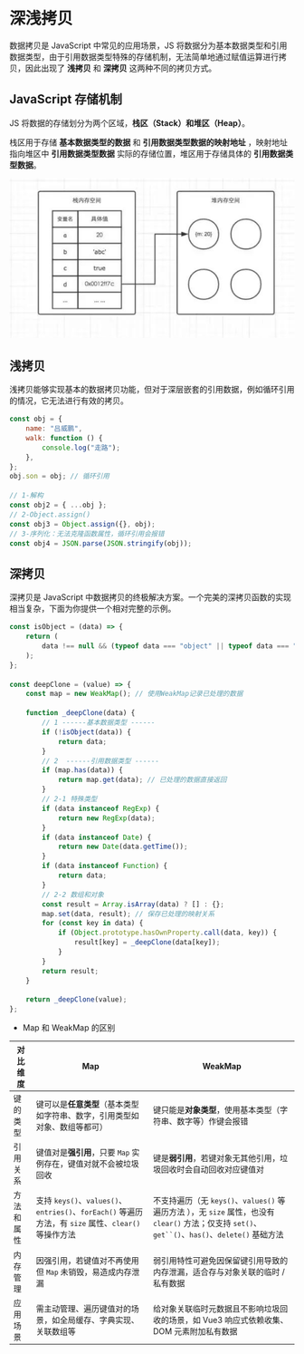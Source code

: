 # 深浅拷贝

数据拷贝是 JavaScript 中常见的应用场景，JS 将数据分为基本数据类型和引用数据类型，由于引用数据类型特殊的存储机制，无法简单地通过赋值运算进行拷贝，因此出现了 **浅拷贝** 和 **深拷贝** 这两种不同的拷贝方式。

## JavaScript 存储机制

JS 将数据的存储划分为两个区域，**栈区（Stack）**和**堆区（Heap）**。

栈区用于存储 **基本数据类型的数据** 和 **引用数据类型数据的映射地址** ，映射地址指向堆区中 **引用数据类型数据** 实际的存储位置，堆区用于存储具体的 **引用数据类型数据**。

![JavaScript 存储机制](./深浅拷贝01.png)

## 浅拷贝

浅拷贝能够实现基本的数据拷贝功能，但对于深层嵌套的引用数据，例如循环引用的情况，它无法进行有效的拷贝。

```js
const obj = {
	name: "吕威鹏",
	walk: function () {
		console.log("走路");
	},
};
obj.son = obj; // 循环引用

// 1-解构
const obj2 = { ...obj };
// 2-Object.assign()
const obj3 = Object.assign({}, obj);
// 3-序列化：无法克隆函数属性，循环引用会报错
const obj4 = JSON.parse(JSON.stringify(obj));
```

## 深拷贝

深拷贝是 JavaScript 中数据拷贝的终极解决方案。一个完美的深拷贝函数的实现相当复杂，下面为你提供一个相对完整的示例。

```js
const isObject = (data) => {
	return (
		data !== null && (typeof data === "object" || typeof data === "function")
	);
};

const deepClone = (value) => {
	const map = new WeakMap(); // 使用WeakMap记录已处理的数据

	function _deepClone(data) {
		// 1 ------基本数据类型 ------
		if (!isObject(data)) {
			return data;
		}
		// 2  ------引用数据类型 ------
		if (map.has(data)) {
			return map.get(data); // 已处理的数据直接返回
		}
		// 2-1 特殊类型
		if (data instanceof RegExp) {
			return new RegExp(data);
		}
		if (data instanceof Date) {
			return new Date(data.getTime());
		}
		if (data instanceof Function) {
			return data;
		}
		// 2-2 数组和对象
		const result = Array.isArray(data) ? [] : {};
		map.set(data, result); // 保存已处理的映射关系
		for (const key in data) {
			if (Object.prototype.hasOwnProperty.call(data, key)) {
				result[key] = _deepClone(data[key]);
			}
		}
		return result;
	}

	return _deepClone(value);
};
```

- Map 和 WeakMap 的区别

| **对比维度** | **Map**                                                                                              | **WeakMap**                                                                                                                                         |
| ------------ | ---------------------------------------------------------------------------------------------------- | --------------------------------------------------------------------------------------------------------------------------------------------------- |
| 键的类型     | 键可以是**任意类型**（基本类型如字符串、数字，引用类型如对象、数组等都可）                           | 键只能是**对象类型**，使用基本类型（字符串、数字等）作键会报错                                                                                      |
| 引用关系     | 键值对是**强引用**，只要 `Map` 实例存在，键值对就不会被垃圾回收                                      | 键是**弱引用**，若键对象无其他引用，垃圾回收时会自动回收对应键值对                                                                                  |
| 方法和属性   | 支持 `keys()`、`values()`、`entries()`、`forEach()` 等遍历方法，有 `size` 属性、`clear()` 等操作方法 | 不支持遍历（无 `keys()`、`values()` 等遍历方法 ），无 `size` 属性，也没有 `clear()` 方法；仅支持 `set()`、` get``() `、`has()`、`delete()` 基础方法 |
| 内存管理     | 因强引用，若键值对不再使用但 `Map` 未销毁，易造成内存泄漏                                            | 弱引用特性可避免因保留键引用导致的内存泄漏，适合存与对象关联的临时 / 私有数据                                                                       |
| 应用场景     | 需主动管理、遍历键值对的场景，如全局缓存、字典实现、关联数组等                                       | 给对象关联临时元数据且不影响垃圾回收的场景，如 Vue3 响应式依赖收集、DOM 元素附加私有数据                                                            |
